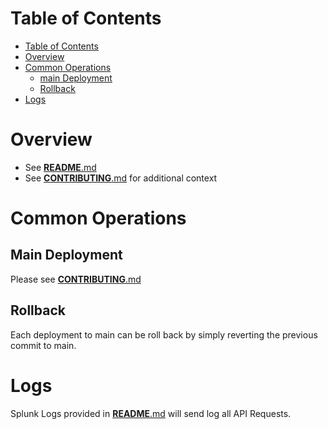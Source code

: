 # Table of Contents
- [Table of Contents](#table-of-contents)
- [Overview](#overview)
- [Common Operations](#common-operations)
    - [main Deployment](#main-deployment)
    - [Rollback](#rollback)
- [Logs](#logs)

# Overview
- See [**README**.md](../README.md)
- See [**CONTRIBUTING**.md](CONTRIBUTING.md) for additional context

# Common Operations

## Main Deployment
Please see [**CONTRIBUTING**.md](CONTRIBUTING.md)

## Rollback
Each deployment to main can be roll back by simply reverting the previous commit to main.

# Logs
Splunk Logs provided in [**README**.md](../README.md) will send log all API Requests.